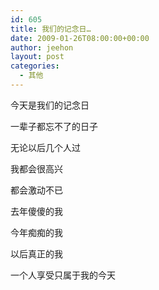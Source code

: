 ```yaml
---
id: 605
title: 我们的记念日…
date: 2009-01-26T08:00:00+00:00
author: jeehon
layout: post
categories:
  - 其他
---
```

今天是我们的记念日
  
一辈子都忘不了的日子
  
无论以后几个人过
  
我都会很高兴
  
都会激动不已
  
去年傻傻的我
  
今年痴痴的我
  
以后真正的我
  
一个人享受只属于我的今天